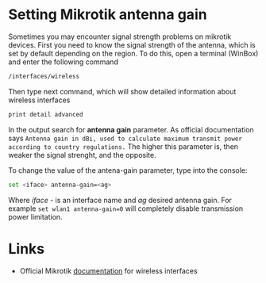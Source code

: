 # Setting Mikrotik antenna gain

Sometimes you may encounter signal strength problems on mikrotik devices. First you need to know the signal strength of the antenna, which is set by default depending on the region. To do this, open a terminal (WinBox) and enter the following command
```sh
/interfaces/wireless
```
Then type next command, which will show detailed information about wireless interfaces
```sh
print detail advanced
```
In the output search for **antenna gain** parameter. As official documentation says ```Antenna gain in dBi, used to calculate maximum transmit power according to country regulations.```
The higher this parameter is, then weaker the signal strenght, and the opposite.

To change the value of the antena-gain parameter, type into the console:
```sh
set <iface> antenna-gain=<ag>
```
Where *iface* - is an interface name and *ag* desired antenna gain. For example ```set wlan1 antenna-gain=0``` will completely disable transmission power limitation.

# Links

- Official Mikrotik [documentation](https://help.mikrotik.com/docs/display/ROS/Wireless+Interface) for wireless interfaces
